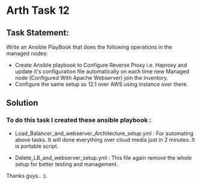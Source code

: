 # Arth Task 12

## Task Statement:

Write an Ansible PlayBook that does the following operations in the managed nodes:
   
   -  Create Ansible playbook to Configure Reverse Proxy i.e. Haproxy and update it's configuration file automatically on each time new Managed node (Configured With Apache Webserver) join the inventory.
   - Configure the same setup as 12.1 over AWS using instance over there.


## Solution 

### To do this task I created these ansible playbook :

   - Load_Balancer_and_webserver_Architecture_setup.yml   :  For automating above tasks. It will done everything over cloud media just in 2 minutes. It is portable script.

   - Delete_LB_and_webserver_setup.yml   :  This file again remove the whole setup for better testing and management.


Thanks guys..  :). 
